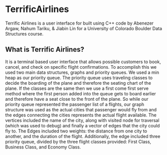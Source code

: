 # TerrificAirlines
Terrific Airlines is a user interface for built using C++ code by Abenezer Argaw, Nahum Tariku, & Jiabin Lin for a University of Colorado Boulder Data Structures course. 

## What is Terrific Airlines?
It is a terminal based user interface that allows possible customers to book, cancel, and check on specific flight confirmations. To accomplish this we used two main data structures, graphs and priority queues. We used a min heap as our priority queue. The priority queue uses traveling classes to decide the boarding of the plane and therefore the seating chart of the plane. If the classes are the same then we use a first come first serve method where the first person added into the queue gets to board earlier and therefore have a seat close to the front of the plane. So while our priority queue represented the passenger list of a flights, our graph structure was used as the actual cities that passenger would fly from and the edges connecting the cities represents the actual flight available. The vertices included the name of the city, along with visited node for traversal (which was used to debug) and finally a vector of edges that the city could fly to. The Edges included two weights: the distance from one city to another, and the duration of the flight. Additionally, the edge included three priority queue, divided by the three flight classes provided: First Class, Business Class, and Economy Class.
